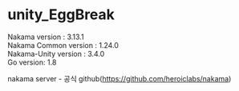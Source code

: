 # unity_EggBreak  

Nakama version : 3.13.1  
Nakama Common version : 1.24.0  
Nakama-Unity version : 3.4.0  
Go version: 1.8  

nakama server - 공식 github(https://github.com/heroiclabs/nakama)  
